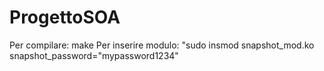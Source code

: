 # ProgettoSOA
Per compilare: make
Per inserire modulo: "sudo insmod snapshot_mod.ko snapshot_password="mypassword1234"